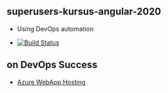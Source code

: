 ## superusers-kursus-angular-2020

- Using DevOps automation 

- [![Build Status](https://dev.azure.com/superusers-kursus/angular/_apis/build/status/angular-2020?branchName=master)](https://dev.azure.com/superusers-kursus/angular/_build/latest?definitionId=81&branchName=master)

## on DevOps Success

- [Azure WebApp Hosting](https://superusers-kursus-angular-2020.azurewebsites.net)

